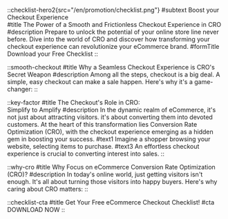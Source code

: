 ::checklist-hero2{src="/en/promotion/checklist.png"}
#subtext
Boost your Checkout Experience       
#title
The Power of a Smooth and Frictionless Checkout Experience in CRO
#description
Prepare to unlock the potential of your online store line never before. Dive into the world of CRO and discover how transforming your checkout experience can revolutionize your eCommerce brand.
#formTitle
Download your Free Checklist
::

::smooth-checkout
#title
Why a Seamless Checkout Experience is CRO's Secret Weapon
#description
Among all the steps, checkout is a big deal. A simple, easy checkout can make a sale happen. Here's why it's a game-changer:
::

::key-factor
#title
The Checkout's Role in CRO: <br>Simplify to Amplify
#description
In the dynamic realm of eCommerce, it's not just about attracting visitors. it's about converting them into devoted customers. At the heart of this transformation lies Conversion Rate Optimization (CRO), with the checkout experience emerging as a hidden gem in boosting your success.
#text1
Imagine a shopper browsing your website, selecting items to purchase.
#text3
An effortless checkout experience is crucial to converting interest into sales.
::

::why-cro
#title
Why Focus on eCommerce Conversion Rate Optimization (CRO)?
#description
In today's online world, just getting visitors isn't enough. It's all about turning those visitors into happy buyers. Here's why caring about CRO matters:
::

::checklist-cta
#title
Get Your Free eCommerce Checkout Checklist!
#cta
DOWNLOAD NOW
::